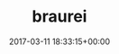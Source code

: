 ---
title:		"braurei"
type:		"photos"
mediatype:		"upload"
description:		"TBC"
date:		"2017-03-11 18:33:15+00:00"
album:		"experimental"
filename:		"braurei.md"
series:		""
cl_public_id:		"experimental/braurei"
cl_version:		1497004468
format:		"tiff"
bytes:		9938040
width:		2560
height:		1440
colours:
- "#89BEE2"
- "#8B7C76"
- "#DACBBF"
- "#805D48"
- "#CCEAF1"
- "#846C4B"
- "#32201A"
- "#200A04"
- "#B2BBCF"
- "#131110"
- "#C99677"
- "#342B1A"
- "#8BA5CF"
- "#10111C"
- "#7C7C8C"
- "#763214"
- "#CCAE82"
- "#02030E"
- "#7E4746"
- "#708372"
- "#281B05"
- "#818370"
- "#A3E6EF"
- "#302C33"
- "#4F8061"
- "#BDD2C4"
- "#E0E1CD"
- "#3F7C65"
- "#4E5B84"
- "#4C7287"
- "#022E25"
- "#77868A"
exposure_mode:		"Auto"
program:		"Aperture-priority AE"
aperture:		undefined
focal_length:		"16.0 mm"
iso:		"100"
shutter_speed:		undefined
metering:		"Multi-segment"
flash:		"Off, Did not fire"
white_balance:		"Auto"
colour_temp:		"-4.0"
has_crop:		"No"
orientation:		"Horizontal (normal)"
camera_model:		"NIKON D800"
lens_info:		"No lens info"
artist:		"No artist info"
x_resolution:		"300"
y_resolution:		"300"
---